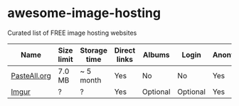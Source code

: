 # awesome-image-hosting
Curated list of FREE image hosting websites

| Name | Size limit | Storage time | Direct links | Albums | Login | Anonymous |
| --- | --- | --- | --- | --- | --- | --- |
| [PasteAll.org](http://pasteall.org/pic/) | 7.0 MB | ~ 5 month | Yes | No | No | Yes |
| [Imgur](http://imgur.com) | ? | ? | Yes | Optional | Optional | Yes |
